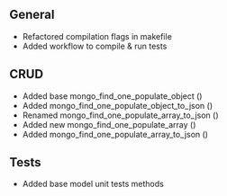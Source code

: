 ## General
- Refactored compilation flags in makefile
- Added workflow to compile & run tests

## CRUD
- Added base mongo_find_one_populate_object ()
- Added mongo_find_one_populate_object_to_json ()
- Renamed mongo_find_one_populate_array_to_json ()
- Added new mongo_find_one_populate_array ()
- Added mongo_find_one_populate_array_to_json ()

## Tests
- Added base model unit tests methods